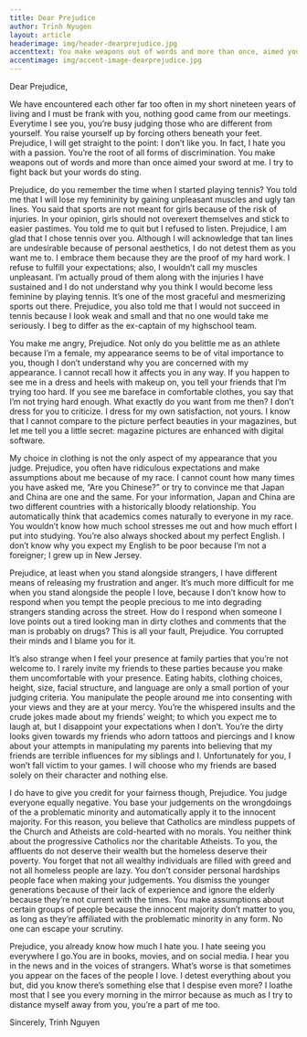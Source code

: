 ```yaml
---
title: Dear Prejudice
author: Trinh Nyugen
layout: article
headerimage: img/header-dearprejudice.jpg
accenttext: You make weapons out of words and more than once, aimed your sword at me. I try to fight back but your words do sting.
accentimage: img/accent-image-dearprejudice.jpg
---
```


Dear Prejudice,

We have encountered each other far too often in my short nineteen years of living and I must be frank with you, nothing good came from our meetings. Everytime I see you, you’re busy judging those who are different from yourself. You raise yourself up by forcing others beneath your feet. Prejudice, I will get straight to the point: I don’t like you. In fact, I hate you with a passion. You’re the root of all forms of discrimination. You make weapons out of words and more than once aimed your sword at me. I try to fight back but your words do sting.

Prejudice, do you remember the time when I started playing tennis? You told me that I will lose my femininity by gaining unpleasant muscles and ugly tan lines. You said that sports are not meant for girls because of the risk of injuries. In your opinion, girls should not overexert themselves and stick to easier pastimes. You told me to quit but I refused to listen. Prejudice, I am glad that I chose tennis over you. Although I will acknowledge that tan lines are undesirable because of personal aesthetics, I do not detest them as you want me to. I embrace them because they are the proof of my hard work. I refuse to fulfill your expectations; also, I wouldn’t call my muscles unpleasant. I’m actually proud of them along with the injuries I have sustained and I do not understand why you think I would become less feminine by playing tennis. It’s one of the most graceful and mesmerizing sports out there. Prejudice, you also told me that I would not succeed in tennis because I look weak and small and that no one would take me seriously. I beg to differ as the ex-captain of my highschool team.

You make me angry, Prejudice. Not only do you belittle me as an athlete because I’m a female, my appearance seems to be of vital importance to you, though I don’t understand why you are concerned with my appearance. I cannot recall how it affects you in any way. If you happen to see me in a dress and heels with makeup on, you tell your friends that I’m trying too hard. If you see me bareface in comfortable clothes, you say that I’m not trying hard enough. What exactly do you want from me then? I don’t dress for you to criticize. I dress for my own satisfaction, not yours. I know that I cannot compare to the picture perfect beauties in your magazines, but let me tell you a little secret: magazine pictures are enhanced with digital software.

My choice in clothing is not the only aspect of my appearance that you judge. Prejudice, you often have ridiculous expectations and make assumptions about me because of my race. I cannot count how many times you have asked me, “Are you Chinese?” or try to convince me that Japan and China are one and the same. For your information, Japan and China are two different countries with a historically bloody relationship. You automatically think that academics comes naturally to everyone in my race. You wouldn’t know how much school stresses me out and how much effort I put into studying. You’re also always shocked about my perfect English. I don’t know why you expect my English to be poor because I’m not a foreigner; I grew up in New Jersey.

Prejudice, at least when you stand alongside strangers, I have different means of releasing my frustration and anger. It’s much more difficult for me when you stand alongside the people I love, because I don’t know how to respond when you tempt the people precious to me into degrading strangers standing across the street. How do I respond when someone I love points out a tired looking man in dirty clothes and comments that the man is probably on drugs? This is all your fault, Prejudice. You corrupted their minds and I blame you for it.

It’s also strange when I feel your presence at family parties that you’re not welcome to. I rarely invite my friends to these parties because you make them uncomfortable with your presence. Eating habits, clothing choices, height, size, facial structure, and language are only a small portion of your judging criteria. You manipulate the people around me into consenting with your views and they are at your mercy. You’re the whispered insults and the crude jokes made about my friends’ weight; to which you expect me to laugh at, but I disappoint your expectations when I don’t. You’re the dirty looks given towards my friends who adorn tattoos and piercings and I know about your attempts in manipulating my parents into believing that my friends are terrible influences for my siblings and I. Unfortunately for you, I won’t fall victim to your games. I will choose who my friends are based solely on their character and nothing else.

I do have to give you credit for your fairness though, Prejudice. You judge everyone equally negative. You base your judgements on the wrongdoings of the a problematic minority and automatically apply it to the innocent majority. For this reason, you believe that Catholics are mindless puppets of the Church and Atheists are cold-hearted with no morals. You neither think about the progressive Catholics nor the charitable Atheists. To you, the affluents do not deserve their wealth but the homeless deserve their poverty. You forget that not all wealthy individuals are filled with greed and not all homeless people are lazy. You don’t consider personal hardships people face when making your judgements. You dismiss the younger generations because of their lack of experience and ignore the elderly because they’re not current with the times. You make assumptions about certain groups of people because the innocent majority don’t matter to you, as long as they’re affiliated with the problematic minority in any form. No one can escape your scrutiny.

Prejudice, you already know how much I hate you. I hate seeing you everywhere I go.You are in books, movies, and on social media. I hear you in the news and in the voices of strangers. What’s worse is that sometimes you appear on the faces of the people I love. I detest everything about you but, did you know there’s something else that I despise even more? I loathe most that I see you every morning in the mirror because as much as I try to distance myself away from you, you’re a part of me too.



Sincerely,
Trinh Nguyen

